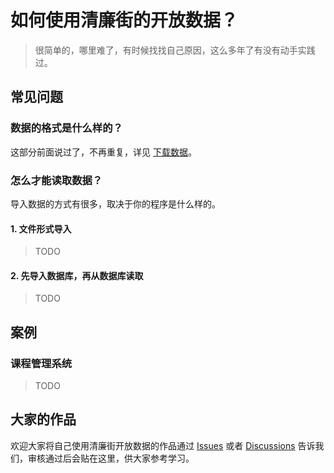 # 如何使用清廉街的开放数据？

> 很简单的，哪里难了，有时候找找自己原因，这么多年了有没有动手实践过。

## 常见问题

### 数据的格式是什么样的？

这部分前面说过了，不再重复，详见 [下载数据](./下载数据.md)。

### 怎么才能读取数据？

导入数据的方式有很多，取决于你的程序是什么样的。

#### 1. 文件形式导入

> TODO

#### 2. 先导入数据库，再从数据库读取

> TODO

## 案例

### 课程管理系统

> TODO

## 大家的作品

欢迎大家将自己使用清廉街开放数据的作品通过 [Issues](https://github.com/QingLianJie/The-End/issues) 或者 [Discussions](https://github.com/QingLianJie/The-End/discussions) 告诉我们，审核通过后会贴在这里，供大家参考学习。
